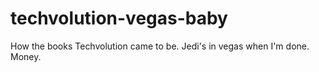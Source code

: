 # techvolution-vegas-baby

How the books Techvolution came to be. Jedi's in vegas when I'm done. Money.
